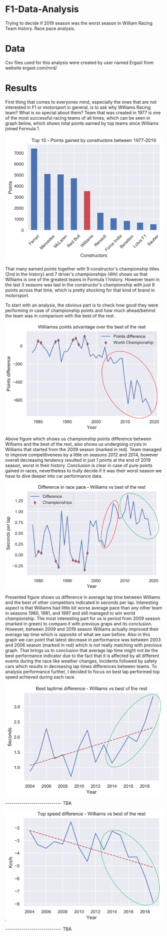# F1-Data-Analysis

Trying to decide if 2019 season was the worst season in William Racing Team history. Race pace analysis.

# Data

Csv files used for this analysis were created by user named Ergast from website ergast.com/mrd/

# Results

First thing that comes to everyones mind, especially the ones that are not interested in F1 or motorsport in general, is to ask why Williams Racing team? What is so special about them?
Team that was created in 1977 is one of the most successful racing teams of all times, which can be seen in graph below, which shows total points earned by top teams since Williams joined Formula 1.

![Alt text](/Data/ConstructorsPoints.png?raw=true "Total points gained by top teams")

That many earned points together with 9 constructor's championship titles (2nd in the history) and 7 driver's championships (4th) shows us that Williams is one of the greatest teams in Formula 1 history.
However team in the last 3 seasons was last in the constructor's championship with just 8 points across that time, which is pretty shocking for that kind of brand in motorsport. 

To start with an analysis, the obvious part is to check how good they were performing in case of championship points and how much ahead/behind the team was in comparison with the best of the rest.

![Alt text](/Data/PointsDifference.PNG?raw=true "Points difference across F1 seasons")

Above figure which shows us championship points difference between Williams and the best of the rest, also shows us undergoing crysis in Williams that started from the 2009 season (marked in red). 
Team managed to improve competitiveness by a little on seasons 2012 and 2014, however overall decreasing tendency resulted in just 1 points at the end of 2019 season, worst in their history.
Conclusion is clear in case of pure points gained in races, nevertheless to trully decide if it was their worst season we have to dive deeper into car performance data.

![Alt text](/Data/PaceDifference.PNG?raw=true "Average pace difference across F1 seasons")

Presented figure shows us difference in average lap time between Williams and the best of other competitors indicated in seconds per lap. 
Interesting aspect is that Williams had little bit worse average pace than any other team in seasons 1980, 1981, and 1997 and still managed to win world championship.
The most interesting part for us is period from 2009 season (marked in green) to compare it with previous graps and its conclusion. 
However, between 2009 and 2019 season Williams actually improved their average lap time which is opposite of what we saw before. 
Also in this graph we can point that latest decrease in performance was between 2003 and 2006 season (marked in red) which is not really matching with previous graph. 
That brings us to conclusion that average lap time might not be the best performance indicator due to the fact that it is affected by all different events during the race like weather changes, 
incidents followed by safety cars which results in decreasing lap times differences between teams. To analysis performance further, I decided to focus on best lap performed top speed achieved during each race.

![Alt text](/Data/BestLapDifference.PNG?raw=true "Best lap time difference across F1 seasons")

---------------------------- TBA

![Alt text](/Data/TopSpeedDifference.PNG?raw=true "Top speed difference across F1 seasons")

---------------------------- TBA